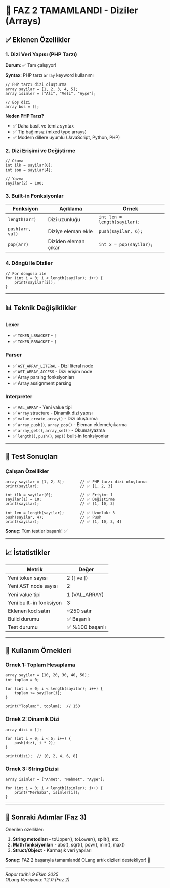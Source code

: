 # 🎉 FAZ 2 TAMAMLANDI - Diziler (Arrays)

## ✅ Eklenen Özellikler

### 1. Dizi Veri Yapısı (PHP Tarzı)
**Durum**: ✅ Tam çalışıyor!

**Syntax**: PHP tarzı `array` keyword kullanımı

```olang
// PHP tarzı dizi oluşturma
array sayilar = [1, 2, 3, 4, 5];
array isimler = ["Ali", "Veli", "Ayşe"];

// Boş dizi
array bos = [];
```

**Neden PHP Tarzı?**
- ✅ Daha basit ve temiz syntax
- ✅ Tip bağımsız (mixed type arrays)
- ✅ Modern dillere uyumlu (JavaScript, Python, PHP)

### 2. Dizi Erişimi ve Değiştirme
```olang
// Okuma
int ilk = sayilar[0];
int son = sayilar[4];

// Yazma
sayilar[2] = 100;
```

### 3. Built-in Fonksiyonlar

| Fonksiyon | Açıklama | Örnek |
|-----------|----------|-------|
| `length(arr)` | Dizi uzunluğu | `int len = length(sayilar);` |
| `push(arr, val)` | Diziye eleman ekle | `push(sayilar, 6);` |
| `pop(arr)` | Diziden eleman çıkar | `int x = pop(sayilar);` |

### 4. Döngü ile Diziler
```olang
// For döngüsü ile
for (int i = 0; i < length(sayilar); i++) {
    print(sayilar[i]);
}
```

---

## 📊 Teknik Değişiklikler

### Lexer
- ✅ `TOKEN_LBRACKET` - `[`
- ✅ `TOKEN_RBRACKET` - `]`

### Parser
- ✅ `AST_ARRAY_LITERAL` - Dizi literal node
- ✅ `AST_ARRAY_ACCESS` - Dizi erişim node
- ✅ Array parsing fonksiyonları
- ✅ Array assignment parsing

### Interpreter
- ✅ `VAL_ARRAY` - Yeni value tipi
- ✅ `Array` structure - Dinamik dizi yapısı
- ✅ `value_create_array()` - Dizi oluşturma
- ✅ `array_push()`, `array_pop()` - Eleman ekleme/çıkarma
- ✅ `array_get()`, `array_set()` - Okuma/yazma
- ✅ `length()`, `push()`, `pop()` built-in fonksiyonlar

---

## 🧪 Test Sonuçları

### Çalışan Özellikler
```olang
array sayilar = [1, 2, 3];       // ✅ PHP tarzı dizi oluşturma
print(sayilar);                  // ✅ [1, 2, 3]

int ilk = sayilar[0];            // ✅ Erişim: 1
sayilar[1] = 10;                 // ✅ Değiştirme
print(sayilar);                  // ✅ [1, 10, 3]

int len = length(sayilar);       // ✅ Uzunluk: 3
push(sayilar, 4);                // ✅ Push
print(sayilar);                  // ✅ [1, 10, 3, 4]
```

**Sonuç**: Tüm testler başarılı! ✅

---

## 📈 İstatistikler

| Metrik | Değer |
|--------|-------|
| Yeni token sayısı | 2 ([ ve ]) |
| Yeni AST node sayısı | 2 |
| Yeni value tipi | 1 (VAL_ARRAY) |
| Yeni built-in fonksiyon | 3 |
| Eklenen kod satırı | ~250 satır |
| Build durumu | ✅ Başarılı |
| Test durumu | ✅ %100 başarılı |

---

## 🎯 Kullanım Örnekleri

### Örnek 1: Toplam Hesaplama
```olang
array sayilar = [10, 20, 30, 40, 50];
int toplam = 0;

for (int i = 0; i < length(sayilar); i++) {
    toplam += sayilar[i];
}

print("Toplam:", toplam);  // 150
```

### Örnek 2: Dinamik Dizi
```olang
array dizi = [];

for (int i = 0; i < 5; i++) {
    push(dizi, i * 2);
}

print(dizi);  // [0, 2, 4, 6, 8]
```

### Örnek 3: String Dizisi
```olang
array isimler = ["Ahmet", "Mehmet", "Ayşe"];

for (int i = 0; i < length(isimler); i++) {
    print("Merhaba", isimler[i]);
}
```

---

## 🚀 Sonraki Adımlar (Faz 3)

Önerilen özellikler:
1. **String metodları** - toUpper(), toLower(), split(), etc.
2. **Math fonksiyonları** - abs(), sqrt(), pow(), min(), max()
3. **Struct/Object** - Karmaşık veri yapıları

**Sonuç**: FAZ 2 başarıyla tamamlandı! OLang artık dizileri destekliyor! 🎊

---

*Rapor tarihi: 9 Ekim 2025*  
*OLang Versiyonu: 1.2.0 (Faz 2)*

